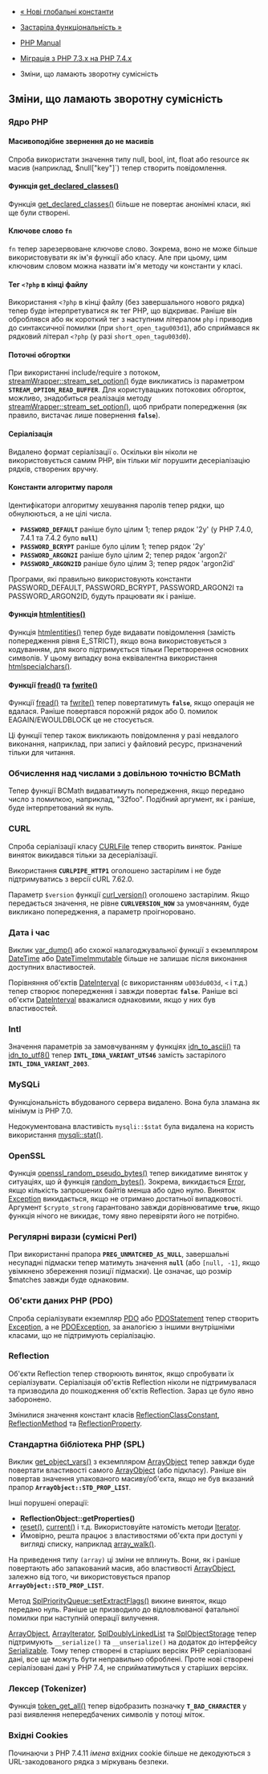 - [« Нові глобальні константи](migration74.constants.md)
- [Застаріла функціональність »](migration74.deprecated.md)

- [PHP Manual](index.md)
- [Міграція з PHP 7.3.x на PHP 7.4.x](migration74.md)
- Зміни, що ламають зворотну сумісність

## Зміни, що ламають зворотну сумісність

### Ядро PHP

#### Масивоподібне звернення до не масивів

Спроба використати значення типу null, bool, int, float або resource
як масив (наприклад, $null["key"]`) тепер створить повідомлення.

#### Функція [get_declared_classes()](function.get-declared-classes.md)

Функція [get_declared_classes()](function.get-declared-classes.md)
більше не повертає анонімні класи, які ще були створені.

#### Ключове слово `fn`

`fn` тепер зарезервоване ключове слово. Зокрема, воно не може
більше використовувати як ім'я функції або класу. Але при цьому, цим
ключовим словом можна назвати ім'я методу чи константи у класі.

#### Тег `<?php` в кінці файлу

Використання `<?php` в кінці файлу (без завершального нового рядка)
тепер буде інтерпретуватися як тег PHP, що відкриває. Раніше він
оброблявся або як короткий тег з наступним літералом
`php` і приводив до синтаксичної помилки (при `short_open_tagu003d1`), або
сприймався як рядковий літерал `<?php` (у разі
`short_open_tagu003d0`).

#### Поточні обгортки

При використанні include/require з потоком,
[streamWrapper::stream_set_option()](streamwrapper.stream-set-option.md)
буде викликатись із параметром **`STREAM_OPTION_READ_BUFFER`**. Для
користувацьких потокових обгорток, можливо, знадобиться реалізація
методу
[streamWrapper::stream_set_option()](streamwrapper.stream-set-option.md),
щоб прибрати попередження (як правило, вистачає лише повернення
**`false`**).

#### Серіалізація

Видалено формат серіалізації `o`. Оскільки він ніколи не використовується
самим PHP, він тільки міг порушити десеріалізацію рядків, створених
вручну.

#### Константи алгоритму пароля

Ідентифікатори алгоритму хешування паролів тепер рядки, що обнулюються, а
не цілі числа.

- **`PASSWORD_DEFAULT`** раніше було цілим 1; тепер рядок
'2y' (у PHP 7.4.0, 7.4.1 та 7.4.2 було **`null`**)
- **`PASSWORD_BCRYPT`** раніше було цілим 1; тепер рядок
'2y'
- **`PASSWORD_ARGON2I`** раніше було цілим 2; тепер рядок
'argon2i'
- **`PASSWORD_ARGON2ID`** раніше було цілим 3; тепер рядок
'argon2id'

Програми, які правильно використовують константи PASSWORD_DEFAULT,
PASSWORD_BCRYPT, PASSWORD_ARGON2I та PASSWORD_ARGON2ID, будуть працювати
як і раніше.

#### Функція [htmlentities()](function.mdentities.md)

Функція [htmlentities()](function.mdentities.md) тепер буде
видавати повідомлення (замість попередження рівня E_STRICT), якщо вона
використовується з кодуванням, для якого підтримується тільки
Перетворення основних символів. У цьому випадку вона еквівалентна
використання [htmlspecialchars()](function.mdspecialchars.md).

#### Функції [fread()](function.fread.md) та [fwrite()](function.fwrite.md)

Функції [fread()](function.fread.md) та
[fwrite()](function.fwrite.md) тепер повертатимуть **`false`**,
якщо операція не вдалася. Раніше повертався порожній рядок або 0.
помилок EAGAIN/EWOULDBLOCK це не стосується.

Ці функції тепер також викликають повідомлення у разі невдалого виконання,
наприклад, при записі у файловий ресурс, призначений тільки для
читання.

### Обчислення над числами з довільною точністю BCMath

Тепер функції BCMath видаватимуть попередження, якщо передано число
з помилкою, наприклад, "32foo". Подібний аргумент, як і раніше, буде
інтерпретований як нуль.

### CURL

Спроба серіалізації класу [CURLFile](class.curlfile.md) тепер
створить виняток. Раніше виняток викидався тільки за
десеріалізації.

Використання **`CURLPIPE_HTTP1`** оголошено застарілим і не буде
підтримуватись з версії cURL 7.62.0.

Параметр `$version` функції [curl_version()](function.curl-version.md)
оголошено застарілим. Якщо передається значення, не рівне
**`CURLVERSION_NOW`** за умовчанням, буде викликано попередження, а
параметр проігноровано.

### Дата і час

Виклик [var_dump()](function.var-dump.md) або схожої налагоджувальної
функції з екземпляром [DateTime](class.datetime.md) або
[DateTimeImmutable](class.datetimeimmutable.md) більше не залишає
після виконання доступних властивостей.

Порівняння об'єктів [DateInterval](class.dateinterval.md) (с
використанням `u003du003d`, `<` і т.д.) тепер створює попередження і завжди
повертає **`false`**. Раніше всі об'єкти
[DateInterval](class.dateinterval.md) вважалися однаковими, якщо у
них був властивостей.

### Intl

Значення параметрів за замовчуванням у функціях
[idn_to_ascii()](function.idn-to-ascii.md) та
[idn_to_utf8()](function.idn-to-utf8.md) тепер
**`INTL_IDNA_VARIANT_UTS46`** замість застарілого
**`INTL_IDNA_VARIANT_2003`**.

### MySQLi

Функціональність вбудованого сервера видалено. Вона була зламана як
мінімум із PHP 7.0.

Недокументована властивість `mysqli::$stat` була видалена на користь
використання [mysqli::stat()](mysqli.stat.md).

### OpenSSL

Функція
[openssl_random_pseudo_bytes()](function.openssl-random-pseudo-bytes.md)
тепер викидатиме виняток у ситуаціях, що й функція
[random_bytes()](function.random-bytes.md). Зокрема, викидається
[Error](class.error.md), якщо кількість запрошених байтів менша або
одно нулю. Виняток [Exception](class.exception.md) викидається,
якщо не отримано достатньої випадковості. Аргумент `$crypto_strong`
гарантовано завжди дорівнюватиме **`true`**, якщо функція нічого не
викидає, тому явно перевіряти його не потрібно.

### Регулярні вирази (сумісні Perl)

При використанні прапора **`PREG_UNMATCHED_AS_NULL`**, завершальні
несупадні підмаски тепер матимуть значення **`null`** (або
`[null, -1]`, якщо увімкнено збереження позиції підмаски). Це означає,
що розмір $matches завжди буде однаковим.

### Об'єкти даних PHP (PDO)

Спроба серіалізувати екземпляр [PDO](class.pdo.md) або
[PDOStatement](class.pdostatement.md) тепер створить
[Exception](class.exception.md), а не
[PDOException](class.pdoexception.md), за аналогією з іншими
внутрішніми класами, що не підтримують серіалізацію.

### Reflection

Об'єкти Reflection тепер створюють виняток, якщо спробувати їх
серіалізувати. Серіалізація об'єктів Reflection ніколи не
підтримувалася та призводила до пошкодження об'єктів Reflection. Зараз це
було явно заборонено.

Змінилися значення констант класів
[ReflectionClassConstant](class.reflectionclassconstant.md),
[ReflectionMethod](class.reflectionmethod.md) та
[ReflectionProperty](class.reflectionproperty.md).

### Стандартна бібліотека PHP (SPL)

Виклик [get_object_vars()](function.get-object-vars.md) з екземпляром
[ArrayObject](class.arrayobject.md) тепер завжди буде повертати
властивості самого [ArrayObject](class.arrayobject.md) (або підкласу).
Раніше він повертав значення упакованого масиву/об'єкта, якщо не був
вказаний прапор **`ArrayObject::STD_PROP_LIST`**.

Інші порушені операції:

- **ReflectionObject::getProperties()**
- [reset()](function.reset.md), [current()](function.current.md)
і т.д. Використовуйте натомість методи
[Iterator](class.iterator.md).
- Ймовірно, решта працює з властивостями об'єкта при доступі
у вигляді списку, наприклад [array_walk()](function.array-walk.md).

На приведення типу `(array)` ці зміни не вплинуть. Вони, як і раніше
повертають або запакований масив, або властивості
[ArrayObject](class.arrayobject.md), залежно від того,
чи використовується прапор **`ArrayObject::STD_PROP_LIST`**.

Метод
[SplPriorityQueue::setExtractFlags()](splpriorityqueue.setextractflags.md)
викине виняток, якщо передано нуль. Раніше це призводило до
відловлюваної фатальної помилки при наступній операції вилучення.

[ArrayObject](class.arrayobject.md),
[ArrayIterator](class.arrayiterator.md),
[SplDoublyLinkedList](class.spldoublylinkedlist.md) та
[SplObjectStorage](class.splobjectstorage.md) тепер підтримують
`__serialize()` та `__unserialize()` на додаток до інтерфейсу
[Serializable](class.serializable.md). Тому тепер створені в
старіших версіях PHP серіалізовані дані, все ще можуть бути
неправильно оброблені. Проте нові створені серіалізовані дані у PHP
7.4, не сприйматимуться у старіших версіях.

### Лексер (Tokenizer)

Функція [token_get_all()](function.token-get-all.md) тепер відобразить
позначку **`T_BAD_CHARACTER`** у разі виявлення непередбачених символів
у потоці міток.

### Вхідні Cookies

Починаючи з PHP 7.4.11 *імена* вхідних cookie більше не декодуються з
URL-закодованого рядка з міркувань безпеки.

